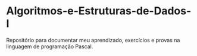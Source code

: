 # Algoritmos-e-Estruturas-de-Dados-I
Repositório para documentar meu aprendizado, exercícios e provas na linguagem de programação Pascal.
